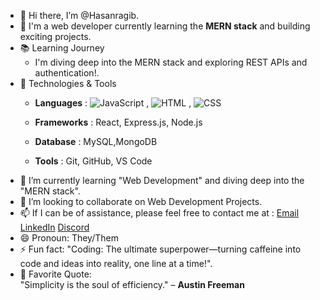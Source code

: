 - 👋 Hi there, I’m @Hasanragib.
- 👀 I'm a web developer currently learning the **MERN stack** and building exciting projects.
- 📚 Learning Journey  
     - I'm diving deep into the MERN stack and exploring REST APIs and authentication!. 
- 🚀 Technologies & Tools  
    -  **Languages** : ![JavaScript](https://img.shields.io/badge/JavaScript-yellow)
 , ![HTML](https://img.shields.io/badge/HTML-orange)
, ![CSS](https://img.shields.io/badge/CSS-blue)
  
    -  **Frameworks** : React, Express.js, Node.js 
    -  **Database** : MySQL,MongoDB  
    -  **Tools** : Git, GitHub, VS Code 
- 🌱 I’m currently learning "Web Development" and diving deep into the "MERN stack".
- 💞️ I’m looking to collaborate on Web Development Projects.
- 📫 If I can be of assistance, please feel free to contact me at :
      [Email](hragib1@gmail.com,hragib@outlook.com)
      [LinkedIn](linkedin.com/in/ragib-hasan-7467b32a8)
      [Discord](https://discord.com/users/ragibhasan__)
- 😄 Pronoun: They/Them
- ⚡ Fun fact:
      "Coding: The ultimate superpower—turning caffeine into code and ideas into reality, one line at a time!".
- 💬 Favorite Quote:  
      "Simplicity is the soul of efficiency." – **Austin Freeman**

<!--- ![JavaScript](https://img.shields.io/badge/JavaScript-FFEA00?style=for-the-badge&logo=javascript&logoColor=black)--->
<!---
Hasanragib/Hasanragib is a ✨ special ✨ repository because its `README.md` (this file) appears on your GitHub profile.
You can click the Preview link to take a look at your changes.
--->
